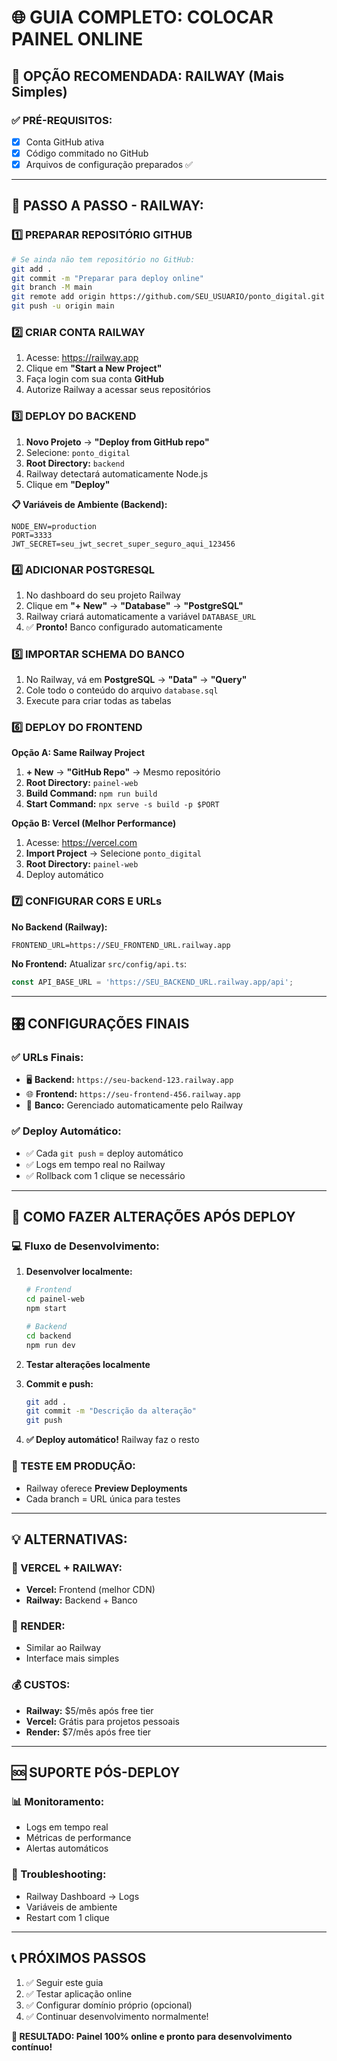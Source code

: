 # 🌐 **GUIA COMPLETO: COLOCAR PAINEL ONLINE**

## 🎯 **OPÇÃO RECOMENDADA: RAILWAY (Mais Simples)**

### ✅ **PRÉ-REQUISITOS:**
- [x] Conta GitHub ativa
- [x] Código commitado no GitHub
- [x] Arquivos de configuração preparados ✅

---

## 🚀 **PASSO A PASSO - RAILWAY:**

### **1️⃣ PREPARAR REPOSITÓRIO GITHUB**

```bash
# Se ainda não tem repositório no GitHub:
git add .
git commit -m "Preparar para deploy online"
git branch -M main
git remote add origin https://github.com/SEU_USUARIO/ponto_digital.git
git push -u origin main
```

### **2️⃣ CRIAR CONTA RAILWAY**

1. Acesse: https://railway.app
2. Clique em **"Start a New Project"**
3. Faça login com sua conta **GitHub**
4. Autorize Railway a acessar seus repositórios

### **3️⃣ DEPLOY DO BACKEND**

1. **Novo Projeto** → **"Deploy from GitHub repo"**
2. Selecione: `ponto_digital`
3. **Root Directory:** `backend`
4. Railway detectará automaticamente Node.js
5. Clique em **"Deploy"**

**📋 Variáveis de Ambiente (Backend):**
```env
NODE_ENV=production
PORT=3333
JWT_SECRET=seu_jwt_secret_super_seguro_aqui_123456
```

### **4️⃣ ADICIONAR POSTGRESQL**

1. No dashboard do seu projeto Railway
2. Clique em **"+ New"** → **"Database"** → **"PostgreSQL"**
3. Railway criará automaticamente a variável `DATABASE_URL`
4. ✅ **Pronto!** Banco configurado automaticamente

### **5️⃣ IMPORTAR SCHEMA DO BANCO**

1. No Railway, vá em **PostgreSQL** → **"Data"** → **"Query"**
2. Cole todo o conteúdo do arquivo `database.sql`
3. Execute para criar todas as tabelas

### **6️⃣ DEPLOY DO FRONTEND**

**Opção A: Same Railway Project**
1. **+ New** → **"GitHub Repo"** → Mesmo repositório
2. **Root Directory:** `painel-web`
3. **Build Command:** `npm run build`
4. **Start Command:** `npx serve -s build -p $PORT`

**Opção B: Vercel (Melhor Performance)**
1. Acesse: https://vercel.com
2. **Import Project** → Selecione `ponto_digital`
3. **Root Directory:** `painel-web`
4. Deploy automático

### **7️⃣ CONFIGURAR CORS E URLs**

**No Backend (Railway):**
```env
FRONTEND_URL=https://SEU_FRONTEND_URL.railway.app
```

**No Frontend:**
Atualizar `src/config/api.ts`:
```typescript
const API_BASE_URL = 'https://SEU_BACKEND_URL.railway.app/api';
```

---

## 🎛️ **CONFIGURAÇÕES FINAIS**

### **✅ URLs Finais:**
- 🖥️ **Backend:** `https://seu-backend-123.railway.app`
- 🌐 **Frontend:** `https://seu-frontend-456.railway.app`
- 💾 **Banco:** Gerenciado automaticamente pelo Railway

### **✅ Deploy Automático:**
- ✅ Cada `git push` = deploy automático
- ✅ Logs em tempo real no Railway
- ✅ Rollback com 1 clique se necessário

---

## 🔄 **COMO FAZER ALTERAÇÕES APÓS DEPLOY**

### **💻 Fluxo de Desenvolvimento:**

1. **Desenvolver localmente:**
   ```bash
   # Frontend
   cd painel-web
   npm start

   # Backend
   cd backend
   npm run dev
   ```

2. **Testar alterações localmente**

3. **Commit e push:**
   ```bash
   git add .
   git commit -m "Descrição da alteração"
   git push
   ```

4. **✅ Deploy automático!** Railway faz o resto

### **🚨 TESTE EM PRODUÇÃO:**
- Railway oferece **Preview Deployments**
- Cada branch = URL única para testes

---

## 💡 **ALTERNATIVAS:**

### **🥈 VERCEL + RAILWAY:**
- **Vercel:** Frontend (melhor CDN)
- **Railway:** Backend + Banco

### **🥉 RENDER:**
- Similar ao Railway
- Interface mais simples

### **💰 CUSTOS:**
- **Railway:** $5/mês após free tier
- **Vercel:** Grátis para projetos pessoais
- **Render:** $7/mês após free tier

---

## 🆘 **SUPORTE PÓS-DEPLOY**

### **📊 Monitoramento:**
- Logs em tempo real
- Métricas de performance
- Alertas automáticos

### **🔧 Troubleshooting:**
- Railway Dashboard → Logs
- Variáveis de ambiente
- Restart com 1 clique

---

## 📞 **PRÓXIMOS PASSOS**

1. ✅ Seguir este guia
2. ✅ Testar aplicação online
3. ✅ Configurar domínio próprio (opcional)
4. ✅ Continuar desenvolvimento normalmente!

**🎉 RESULTADO: Painel 100% online e pronto para desenvolvimento contínuo!** 